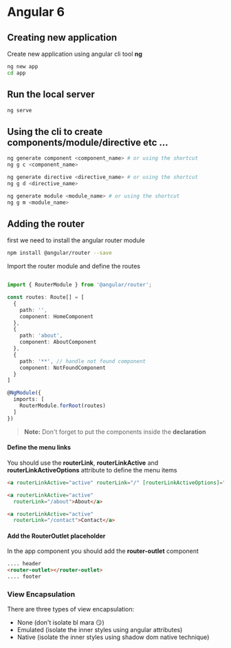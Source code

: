 # Angular 6

## Creating new application
Create new application using angular cli tool **ng**

```sh
ng new app
cd app
```

## Run the local server
```sh
ng serve
```

## Using the cli to create components/module/directive etc ...

```sh
ng generate component <component_name> # or using the shortcut
ng g c <component_name>

ng generate directive <directive_name> # or using the shortcut
ng g d <directive_name>

ng generate module <module_name> # or using the shortcut
ng g m <module_name>
```

## Adding the router
first we need to install the angular router module

```sh
npm install @angular/router --save
```

Import the router module and define the routes

```ts

import { RouterModule } from '@angular/router';

const routes: Route[] = [
  {
    path: '',
    component: HomeComponent
  },
  {
    path: 'about',
    component: AboutComponent
  },
  {
    path: '**', // handle not found component
    component: NotFoundComponent
  }
]

@NgModule({
  imports: [
    RouterModule.forRoot(routes)
  ]
})
```

> **Note:** Don't forget to put the components inside the **declaration**

#### Define the menu links
You should use the **routerLink**, **routerLinkActive** and **routerLinkActiveOptions** attribute to define the menu items

```html
<a routerLinkActive="active" routerLink="/" [routerLinkActiveOptions]="{exact: true}">Home</a>

<a routerLinkActive="active"
  routerLink="/about">About</a>

<a routerLinkActive="active"
  routerLink="/contact">Contact</a>
```

#### Add the RouterOutlet placeholder

In the app component you should add the **router-outlet** component

```html
.... header
<router-outlet></router-outlet>
.... footer
```


### View Encapsulation
There are three types of view encapsulation:
 - None (don't isolate bl mara 😏)
 - Emulated (isolate the inner styles using angular attributes)
 - Native (isolate the inner styles using shadow dom native technique)


